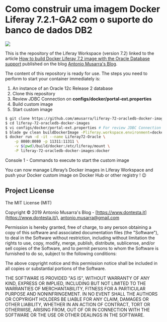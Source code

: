 # Como construir uma imagem Docker Liferay 7.2.1-GA2 com o suporte do banco de dados DB2

![](https://www.dontesta.it/wp-content/uploads/2019/08/HowToBuildLiferay72DockerImageFeatureImage.png)

This is the repository of the Liferay Workspace (version 7.2) linked to the article [How to build Docker Liferay 7.2 image with the Oracle Database support](https://www.dontesta.it/en/2019/08/21/how-to-build-a-docker-liferay-7-2-image-with-the-oracle-database-support/) published on the blog [Antonio Musarra's Blog](https://www.dontesta.it).

The content of this repository is ready for use. The steps you need to perform to start your container immediately is:



1. An instance of an Oracle 12c Release 2 database
2. Clone this repository
3. Review JDBC Connection on **configs/docker/portal-ext.properties**
4. Build custom image
5. Start custom image



```bash
$ git clone https://github.com/amusarra/liferay-72-oracledb-docker-images.git
$ cd liferay-72-oracledb-docker-images
$ vi configs/docker/portal-ext.properties # For review JDBC Connection settings
$ blade gw clean buildDockerImage -Pliferay.workspace.environment=docker
$ docker run -d -it --name Liferay72-Oracle \
	-p 8080:8080 -p 11311:11311 \
	-v $(pwd)/build/docker:/etc/liferay/mount \
	-P liferay-72-oracledb-docker-images:docker
```

Console 1 - Commands to execute to start the custom image



You can now manage Liferay’s Docker images in Liferay Workspace and push your Docker custom image on Docker Hub or other registry ! 😉

## Project License

The MIT License (MIT)

Copyright © 2019 Antonio Musarra's Blog - [https://www.dontesta.it](https://www.dontesta.it/), antonio.musarra@gmail.com

Permission is hereby granted, free of charge, to any person obtaining a copy of this software and associated documentation files (the "Software"), to deal in the Software without restriction, including without limitation the rights to use, copy, modify, merge, publish, distribute, sublicense, and/or sell copies of the Software, and to permit persons to whom the Software is furnished to do so, subject to the following conditions:

The above copyright notice and this permission notice shall be included in all copies or substantial portions of the Software.

THE SOFTWARE IS PROVIDED "AS IS", WITHOUT WARRANTY OF ANY KIND, EXPRESS OR IMPLIED, INCLUDING BUT NOT LIMITED TO THE WARRANTIES OF MERCHANTABILITY, FITNESS FOR A PARTICULAR PURPOSE AND NONINFRINGEMENT. IN NO EVENT SHALL THE AUTHORS OR COPYRIGHT HOLDERS BE LIABLE FOR ANY CLAIM, DAMAGES OR OTHER LIABILITY, WHETHER IN AN ACTION OF CONTRACT, TORT OR OTHERWISE, ARISING FROM, OUT OF OR IN CONNECTION WITH THE SOFTWARE OR THE USE OR OTHER DEALINGS IN THE SOFTWARE.